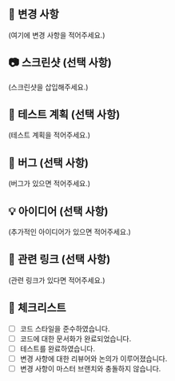 ## 📝 변경 사항

(여기에 변경 사항을 적어주세요.)

## 📷 스크린샷 (선택 사항)

(스크린샷을 삽입해주세요.)

## 🧪 테스트 계획 (선택 사항)

(테스트 계획을 적어주세요.)

## 🐛 버그 (선택 사항)

(버그가 있으면 적어주세요.)

## 💡 아이디어 (선택 사항)

(추가적인 아이디어가 있으면 적어주세요.)

## 🔗 관련 링크 (선택 사항)

(관련 링크가 있다면 적어주세요.)

## 📌 체크리스트

- [ ] 코드 스타일을 준수하였습니다.
- [ ] 코드에 대한 문서화가 완료되었습니다.
- [ ] 테스트를 완료하였습니다.
- [ ] 변경 사항에 대한 리뷰어와 논의가 이루어졌습니다.
- [ ] 변경 사항이 마스터 브랜치와 충돌하지 않습니다.